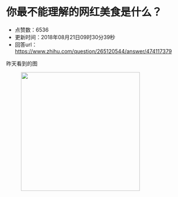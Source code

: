 # 你最不能理解的网红美食是什么？
- 点赞数：6536
- 更新时间：2018年08月21日09时30分39秒
- 回答url：https://www.zhihu.com/question/265120544/answer/474117379
<body>
 <p data-pid="b18sAVus">昨天看到的图</p>
 <figure>
  <img src="https://pic1.zhimg.com/50/v2-ef137bbcd2e0e595ec3a62e197d72932_720w.gif?source=1940ef5c" data-rawwidth="320" data-rawheight="320" data-original-token="v2-ef137bbcd2e0e595ec3a62e197d72932" data-thumbnail="https://pic1.zhimg.com/50/v2-ef137bbcd2e0e595ec3a62e197d72932_720w.jpg?source=1940ef5c" class="content_image" width="320">
 </figure>
</body>